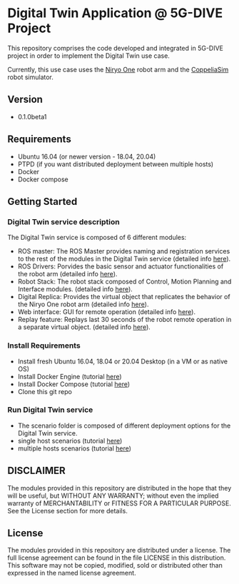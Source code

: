 # Digital Twin Application @ 5G-DIVE Project
This repository comprises the code developed and integrated in 5G-DIVE project
in order to implement the Digital Twin use case.

Currently, this use case uses the [Niryo One](https://niryo.com/niryo-one/)
robot arm and the [CoppeliaSim](https://www.coppeliarobotics.com/) robot
simulator.

## Version
 - 0.1.0beta1

## Requirements
 - Ubuntu 16.04 (or newer version - 18.04, 20.04)
 - PTPD (if you want distributed deployment between multiple hosts)
 - Docker
 - Docker compose

## Getting Started
 ### Digital Twin service description
 The Digital Twin service is composed of 6 different modules:
 - ROS master: The ROS Master provides naming and registration services to the rest of the modules in the Digital Twin service (detailed info [here](http://wiki.ros.org/Master)).
 - ROS Drivers: Porvides the basic sensor and actuator functionalities of the robot arm (detailed info [here](./digital-twin-service/niryo-one-drivers/README.md)).
 - Robot Stack: The robot stack composed of Control, Motion Planning and Interface modules. (detailed info [here](./digital-twin-service/niryo-one-stack/README.md)).
 - Digital Replica: Provides the virtual object that replicates the behavior of the Niryo One robot arm (detailed info [here](./digital-twin-service/digital-replica/README.md)).
 - Web interface: GUI for remote operation (detailed info [here](./digital-twin-service/web-interface/README.md)).
 - Replay feature: Replays last 30 seconds of the robot remote operation in a separate virtual object. (detailed info [here](./digital-twin-service/replay-feature/README.md)).
 ### Install Requirements
 - Install fresh Ubuntu 16.04, 18.04 or 20.04 Desktop (in a VM or as native OS)
 - Install Docker Engine (tutorial [here](https://docs.docker.com/engine/install/ubuntu/))
 - Install Docker Compose (tutorial [here](https://docs.docker.com/compose/install/))
 - Clone this git repo 
 
 ### Run Digital Twin service
 - The scenario folder is composed of different deployment options for the Digital Twin service.
  - single host scenarios (tutorial [here](https://docs.docker.com/engine/install/ubuntu/))
  - multiple hosts scenarios (tutorial [here](https://docs.docker.com/engine/install/ubuntu/))
 
## DISCLAIMER
The modules provided in this repository are distributed in the hope that they
will be useful, but WITHOUT ANY WARRANTY;
without even the implied warranty of MERCHANTABILITY
or FITNESS FOR A PARTICULAR PURPOSE.
See the License section for more details.

## License
The modules provided in this repository are distributed under a license.
The full license agreement can be found in the file LICENSE
in this distribution.
This software may not be copied, modified, sold or distributed other than
expressed in the named license agreement.

